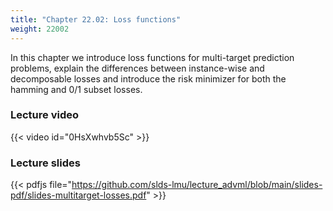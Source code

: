 ```yaml
---
title: "Chapter 22.02: Loss functions"
weight: 22002
---
```

In this chapter we introduce loss functions for multi-target prediction problems, explain the differences between instance-wise and decomposable losses and introduce the risk minimizer for both the hamming and 0/1 subset losses.  
<!--more-->

### Lecture video

{{< video id="0HsXwhvb5Sc" >}}

### Lecture slides

{{< pdfjs file="https://github.com/slds-lmu/lecture_advml/blob/main/slides-pdf/slides-multitarget-losses.pdf" >}}
